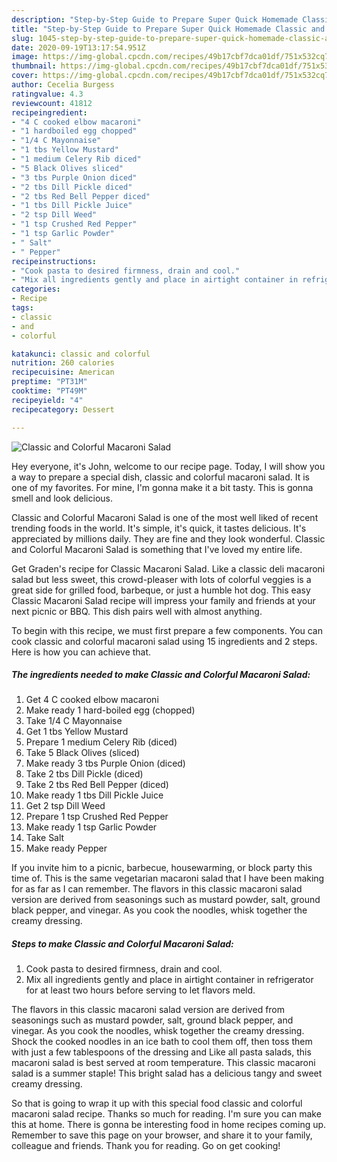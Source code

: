 ```yaml
---
description: "Step-by-Step Guide to Prepare Super Quick Homemade Classic and Colorful Macaroni Salad"
title: "Step-by-Step Guide to Prepare Super Quick Homemade Classic and Colorful Macaroni Salad"
slug: 1045-step-by-step-guide-to-prepare-super-quick-homemade-classic-and-colorful-macaroni-salad
date: 2020-09-19T13:17:54.951Z
image: https://img-global.cpcdn.com/recipes/49b17cbf7dca01df/751x532cq70/classic-and-colorful-macaroni-salad-recipe-main-photo.jpg
thumbnail: https://img-global.cpcdn.com/recipes/49b17cbf7dca01df/751x532cq70/classic-and-colorful-macaroni-salad-recipe-main-photo.jpg
cover: https://img-global.cpcdn.com/recipes/49b17cbf7dca01df/751x532cq70/classic-and-colorful-macaroni-salad-recipe-main-photo.jpg
author: Cecelia Burgess
ratingvalue: 4.3
reviewcount: 41812
recipeingredient:
- "4 C cooked elbow macaroni"
- "1 hardboiled egg chopped"
- "1/4 C Mayonnaise"
- "1 tbs Yellow Mustard"
- "1 medium Celery Rib diced"
- "5 Black Olives sliced"
- "3 tbs Purple Onion diced"
- "2 tbs Dill Pickle diced"
- "2 tbs Red Bell Pepper diced"
- "1 tbs Dill Pickle Juice"
- "2 tsp Dill Weed"
- "1 tsp Crushed Red Pepper"
- "1 tsp Garlic Powder"
- " Salt"
- " Pepper"
recipeinstructions:
- "Cook pasta to desired firmness, drain and cool."
- "Mix all ingredients gently and place in airtight container in refrigerator for at least two hours before serving to let flavors meld."
categories:
- Recipe
tags:
- classic
- and
- colorful

katakunci: classic and colorful 
nutrition: 260 calories
recipecuisine: American
preptime: "PT31M"
cooktime: "PT49M"
recipeyield: "4"
recipecategory: Dessert

---
```



![Classic and Colorful Macaroni Salad](https://img-global.cpcdn.com/recipes/49b17cbf7dca01df/751x532cq70/classic-and-colorful-macaroni-salad-recipe-main-photo.jpg)

Hey everyone, it's John, welcome to our recipe page. Today, I will show you a way to prepare a special dish, classic and colorful macaroni salad. It is one of my favorites. For mine, I'm gonna make it a bit tasty. This is gonna smell and look delicious.

Classic and Colorful Macaroni Salad is one of the most well liked of recent trending foods in the world. It's simple, it's quick, it tastes delicious. It's appreciated by millions daily. They are fine and they look wonderful. Classic and Colorful Macaroni Salad is something that I've loved my entire life.

Get Graden&#39;s recipe for Classic Macaroni Salad. Like a classic deli macaroni salad but less sweet, this crowd-pleaser with lots of colorful veggies is a great side for grilled food, barbeque, or just a humble hot dog. This easy Classic Macaroni Salad recipe will impress your family and friends at your next picnic or BBQ. This dish pairs well with almost anything.


To begin with this recipe, we must first prepare a few components. You can cook classic and colorful macaroni salad using 15 ingredients and 2 steps. Here is how you can achieve that.

<!--inarticleads1-->

##### The ingredients needed to make Classic and Colorful Macaroni Salad:

1. Get 4 C cooked elbow macaroni
1. Make ready 1 hard-boiled egg (chopped)
1. Take 1/4 C Mayonnaise
1. Get 1 tbs Yellow Mustard
1. Prepare 1 medium Celery Rib (diced)
1. Take 5 Black Olives (sliced)
1. Make ready 3 tbs Purple Onion (diced)
1. Take 2 tbs Dill Pickle (diced)
1. Take 2 tbs Red Bell Pepper (diced)
1. Make ready 1 tbs Dill Pickle Juice
1. Get 2 tsp Dill Weed
1. Prepare 1 tsp Crushed Red Pepper
1. Make ready 1 tsp Garlic Powder
1. Take  Salt
1. Make ready  Pepper


If you invite him to a picnic, barbecue, housewarming, or block party this time of. This is the same vegetarian macaroni salad that I have been making for as far as I can remember. The flavors in this classic macaroni salad version are derived from seasonings such as mustard powder, salt, ground black pepper, and vinegar. As you cook the noodles, whisk together the creamy dressing. 

<!--inarticleads2-->

##### Steps to make Classic and Colorful Macaroni Salad:

1. Cook pasta to desired firmness, drain and cool.
1. Mix all ingredients gently and place in airtight container in refrigerator for at least two hours before serving to let flavors meld.


The flavors in this classic macaroni salad version are derived from seasonings such as mustard powder, salt, ground black pepper, and vinegar. As you cook the noodles, whisk together the creamy dressing. Shock the cooked noodles in an ice bath to cool them off, then toss them with just a few tablespoons of the dressing and Like all pasta salads, this macaroni salad is best served at room temperature. This classic macaroni salad is a summer staple! This bright salad has a delicious tangy and sweet creamy dressing. 

So that is going to wrap it up with this special food classic and colorful macaroni salad recipe. Thanks so much for reading. I'm sure you can make this at home. There is gonna be interesting food in home recipes coming up. Remember to save this page on your browser, and share it to your family, colleague and friends. Thank you for reading. Go on get cooking!
